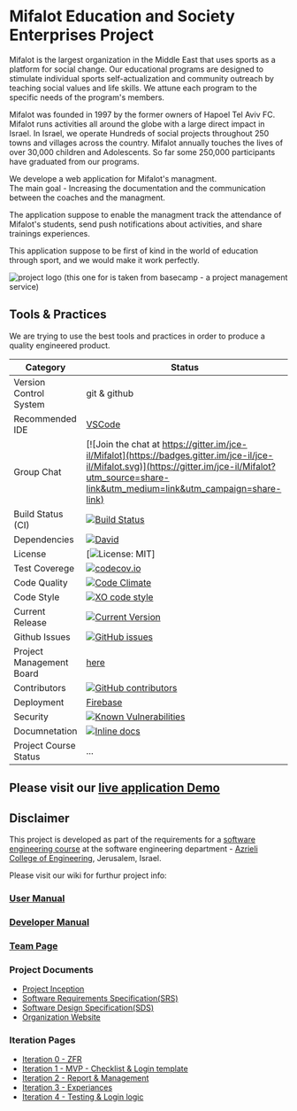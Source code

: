# Mifalot Education and Society Enterprises Project
 
Mifalot  is the largest organization in the Middle East that uses sports as a platform for social change. Our educational programs are designed to stimulate individual sports self-actualization and community outreach by teaching social values ​​and life skills. We attune each program to the specific needs of the program's members.
 
Mifalot was founded in 1997 by the former owners of Hapoel Tel Aviv FC. Mifalot runs activities all around the globe with a large direct impact in Israel. In Israel, we operate Hundreds of social projects throughout 250 towns and villages across the country. Mifalot annually touches the lives of over 30,000 children and Adolescents. So far some 250,000 participants have graduated from our programs.

We develope a web application for Mifalot's managment.</br>
The main goal - Increasing the documentation and the communication between the coaches and the managment.

The application suppose to enable the managment track the attendance of Mifalot's students, send push notifications about activities, and share trainings experiences.

This application suppose to be first of kind in the world of education through sport, and we would make it work perfectly.

![project logo (this one for is taken from basecamp - a project management service)](http://mifalot.co.il/images/home_banner.jpg)

## Tools & Practices
We are trying to use the best tools and practices in order to produce a quality engineered product.

|Category|Status|
|---|---|
| Version Control System| git & github |
| Recommended IDE | [VSCode](https://code.visualstudio.com) |
| Group Chat | [![Join the chat at https://gitter.im/jce-il/Mifalot](https://badges.gitter.im/jce-il/jce-il/Mifalot.svg)](https://gitter.im/jce-il/Mifalot?utm_source=share-link&utm_medium=link&utm_campaign=share-link)|
| Build Status (CI) |  [![Build Status](https://travis-ci.org.svg?branch=master)](https://travis-ci.org/benhuri/Mifalot) |
| Dependencies | [![David](https://img.shields.io/david/dev/idleberg/vscode-badges.svg?style=flat-square)](https://david-dm.org/jce-il/project-template?type=dev) |
| License | [![License: MIT](https://img.shields.io/badge/License-MIT-yellow.svg)] |
| Test Coverege | [![codecov.io](https://codecov.io/github/jce-il/project-template/coverage.svg?branch=master)](https://codecov.io/github/jce-il/project-template?branch=master) |
| Code Quality | [![Code Climate](https://codeclimate.com/github/benhuri/Mifalot.svg)](https://codeclimate.com/github/benhuri/Mifalot) |
| Code Style | [![XO code style](https://img.shields.io/badge/code_style-XO-5ed9c7.svg)](https://github.com/jce-il/project-template) |
| Current Release | [![Current Version](https://img.shields.io/github/release/benhuri/Mifalot.svg?style=flat)](https://github.com/benhuri/Mifalot/releases/tag/v0.2) |
| Github Issues | [![GitHub issues](https://img.shields.io/github/issues/jce-il/project-template.svg?style=flat)](https://github.com/benhuri/Mifalot/issues) |
| Project Management Board| [here](https://github.com/benhuri/Mifalot/projects/1) |
| Contributors | [![GitHub contributors](https://img.shields.io/github/contributors/benhuri/Mifalot.svg)](https://github.com/benhuri/Mifalot/graphs/contributors)
| Deployment | [Firebase](https://application-d2061.firebaseapp.com/) |
| Security | [![Known Vulnerabilities](https://snyk.io/test/github/jce-il/project-template/badge.svg)](https://snyk.io/test/github/jce-il/project-template) |
| Documnetation | [![Inline docs](http://inch-ci.org/github/benhuri/Mifalot.svg?branch=master)](https://github.com/benhuri/Mifalot/wiki/Iter0:-ZFR#documentation) |
| Project Course Status | ... |

## Please visit our [live application Demo](https://application-d2061.firebaseapp.com/)


## Disclaimer
This project is developed as part of the requirements for a [software engineering course](https://github.com/jce-il/se-class/wiki) at the software engineering department - [Azrieli College of Engineering](http://www.jce.ac.il/), Jerusalem, Israel.

Please visit our wiki for furthur project info: 

### [User Manual](../../wiki/user-manual)

### [Developer Manual](../../wiki/Developer-Manual)

### [Team Page](https://github.com/benhuri/Mifalot/wiki/Team-page)

### Project Documents
- [Project Inception](../../wiki/Project-inception)
- [Software Requirements Specification(SRS)](../../wiki/srs)
- [Software Design Specification(SDS)](../../wiki/sds)
- [Organization Website](http://mifalot.co.il/)

### Iteration Pages
- [Iteration 0 - ZFR](https://github.com/benhuri/Mifalot/wiki/Iter0:-ZFR)
- [Iteration 1 - MVP - Checklist & Login template](https://github.com/benhuri/Mifalot/wiki/Iter1---MVP:-Checklist-&-Login-template)
- [Iteration 2 - Report & Management](https://github.com/benhuri/Mifalot/wiki/Iter2:-Report-&-Management)
- [Iteration 3 - Experiances](https://github.com/benhuri/Mifalot/wiki/Iter3:-Experiences)
- [Iteration 4 - Testing & Login logic](https://github.com/benhuri/Mifalot/wiki/Iter4:-Testing-&-Login-logic)


